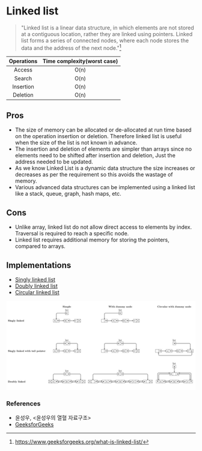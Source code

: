 # Linked list

> "Linked list is a linear data structure, in which elements are not stored at a contiguous location, rather they are linked using pointers. Linked list forms a series of connected nodes, where each node stores the data and the address of the next node."[^linked_list_definition]

| Operations | Time complexity(worst case) |
| :------:   | :-------------------------: |
| Access     | O(n)                        |
| Search     | O(n)                        |
| Insertion  | O(n)                        |
| Deletion   | O(n)                        |

## Pros
  
- The size of memory can be allocated or de-allocated at run time based on the operation insertion or deletion. Therefore linked list is useful when the size of the list is not known in advance.
- The insertion and deletion of elements are simpler than arrays since no elements need to be shifted after insertion and deletion, Just the address needed to be updated.
- As we know Linked List is a dynamic data structure the size increases or decreases as per the requirement so this avoids the wastage of memory. 
- Various advanced data structures can be implemented using a linked list like a stack, queue, graph, hash maps, etc.

## Cons

- Unlike array, linked list do not allow direct access to elements by index. Traversal is required to reach a specific node.
- Linked list requires additional memory for storing the pointers, compared to arrays.

## Implementations

- [Singly linked list][sinlgy_linked_list_link]
- [Doubly linked list][doubly_linked_list_link]
- [Circular linked list][circular_linked_list_link]

<img src="./images/list_diagram.jpg" alt="drawing" title="From National University of Singapore" width="800"/>

### References

- 윤성우, <윤성우의 열혈 자료구조>
- [GeeksforGeeks][reference_link_0]

[sinlgy_linked_list_link]: <./SinglyLinkedList>
[doubly_linked_list_link]: <./DoublyLinkedList>
[circular_linked_list_link]: <./CircularLinkedList>
[reference_link_0]: https://www.geeksforgeeks.org/what-is-linked-list/

[^linked_list_definition]: <https://www.geeksforgeeks.org/what-is-linked-list/>
